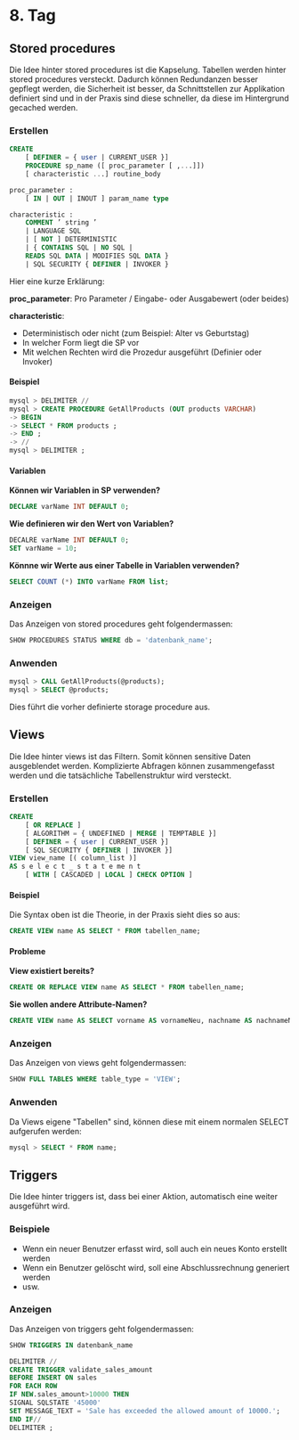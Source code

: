 # 8. Tag
## Stored procedures
Die Idee hinter stored procedures ist die Kapselung. Tabellen werden hinter stored procedures versteckt. Dadurch können Redundanzen besser gepflegt werden, die Sicherheit ist besser, da Schnittstellen zur Applikation definiert sind und in der Praxis sind diese schneller, da diese im Hintergrund gecached werden.

### Erstellen
```sql
CREATE
    [ DEFINER = { user | CURRENT_USER }]
    PROCEDURE sp_name ([ proc_parameter [ ,...]])
    [ characteristic ...] routine_body

proc_parameter :
    [ IN | OUT | INOUT ] param_name type

characteristic :
    COMMENT ’ string ’
    | LANGUAGE SQL
    | [ NOT ] DETERMINISTIC
    | { CONTAINS SQL | NO SQL |
    READS SQL DATA | MODIFIES SQL DATA }
    | SQL SECURITY { DEFINER | INVOKER }
```
Hier eine kurze Erklärung:

**proc_parameter**: Pro Parameter / Eingabe- oder Ausgabewert (oder beides)

**characteristic**:
- Deterministisch oder nicht (zum Beispiel: Alter vs Geburtstag)
- In welcher Form liegt die SP vor
- Mit welchen Rechten wird die Prozedur ausgeführt (Definier oder Invoker)

#### Beispiel
```sql
mysql > DELIMITER //
mysql > CREATE PROCEDURE GetAllProducts (OUT products VARCHAR)
-> BEGIN
-> SELECT * FROM products ;
-> END ;
-> //
mysql > DELIMITER ;
```

#### Variablen
**Können wir Variablen in SP verwenden?**
```sql
DECLARE varName INT DEFAULT 0;
```

**Wie definieren wir den Wert von Variablen?**
```sql
DECALRE varName INT DEFAULT 0;
SET varName = 10;
```

**Könnne wir Werte aus einer Tabelle in Variablen verwenden?**
```sql
SELECT COUNT (*) INTO varName FROM list;
```


### Anzeigen
Das Anzeigen von stored procedures geht folgendermassen:
```sql
SHOW PROCEDURES STATUS WHERE db = 'datenbank_name';
```

### Anwenden
```sql
mysql > CALL GetAllProducts(@products);
mysql > SELECT @products;
```
Dies führt die vorher definierte storage procedure aus.


## Views
Die Idee hinter views ist das Filtern. Somit können sensitive Daten ausgeblendet werden. Komplizierte Abfragen können zusammengefasst werden und die tatsächliche Tabellenstruktur wird versteckt. 

### Erstellen
```sql
CREATE
    [ OR REPLACE ]
    [ ALGORITHM = { UNDEFINED | MERGE | TEMPTABLE }]
    [ DEFINER = { user | CURRENT_USER }]
    [ SQL SECURITY { DEFINER | INVOKER }]
VIEW view_name [( column_list )]
AS s e l e c t _ s t a t e me n t
    [ WITH [ CASCADED | LOCAL ] CHECK OPTION ]
```

#### Beispiel
Die Syntax oben ist die Theorie, in der Praxis sieht dies so aus:
```sql
CREATE VIEW name AS SELECT * FROM tabellen_name;
```

#### Probleme
**View existiert bereits?**
```sql
CREATE OR REPLACE VIEW name AS SELECT * FROM tabellen_name;
```

**Sie wollen andere Attribute-Namen?**
```sql
CREATE VIEW name AS SELECT vorname AS vornameNeu, nachname AS nachnameNeu FROM tabellen_name;
```


### Anzeigen
Das Anzeigen von views geht folgendermassen:
```sql
SHOW FULL TABLES WHERE table_type = 'VIEW';
```

### Anwenden
Da Views eigene "Tabellen" sind, können diese mit einem normalen SELECT aufgerufen werden:
```sql
mysql > SELECT * FROM name;
```


## Triggers
Die Idee hinter triggers ist, dass bei einer Aktion, automatisch eine weiter ausgeführt wird.

### Beispiele
- Wenn ein neuer Benutzer erfasst wird, soll auch ein neues Konto erstellt werden
- Wenn ein Benutzer gelöscht wird, soll eine Abschlussrechnung generiert werden
- usw.

### Anzeigen
Das Anzeigen von triggers geht folgendermassen:
```sql
SHOW TRIGGERS IN datenbank_name
```

```sql
DELIMITER //
CREATE TRIGGER validate_sales_amount
BEFORE INSERT ON sales
FOR EACH ROW
IF NEW.sales_amount>10000 THEN
SIGNAL SQLSTATE '45000'
SET MESSAGE_TEXT = 'Sale has exceeded the allowed amount of 10000.';
END IF//
DELIMITER ;
```